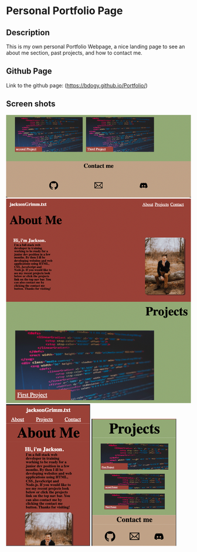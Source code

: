# Personal Portfolio Page

## Description

This is my own personal Portfolio Webpage, a nice landing page to see an about me section, past projects, and how to contact me.

## Github Page

Link to the github page:
(https://bdogy.github.io/Portfolio/)

## Screen shots

![Alt text](assets/screenShots/portfolio_screenshot1.png)
![Alt text](assets/screenShots/portfolio_screenshot2.png)
![Alt text](assets/screenShots/portfolio_screenshot3.png)
![Alt text](assets/screenShots/portfolio_screenshot4.png)
